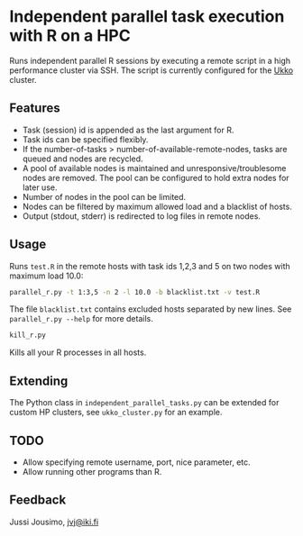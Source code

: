 Independent parallel task execution with R on a HPC
===================================================

Runs independent parallel R sessions by executing a remote script in a high
performance cluster via SSH. The script is currently configured for the
[Ukko](http://www.cs.helsinki.fi/en/compfac/high-performance-cluster-ukko) cluster.

Features
--------
* Task (session) id is appended as the last argument for R.
* Task ids can be specified flexibly.
* If the number-of-tasks > number-of-available-remote-nodes, tasks are queued and
nodes are recycled.
* A pool of available nodes is maintained and unresponsive/troublesome nodes are removed.
The pool can be configured to hold extra nodes for later use.
* Number of nodes in the pool can be limited.
* Nodes can be filtered by maximum allowed load and a blacklist of hosts.
* Output (stdout, stderr) is redirected to log files in remote nodes.

Usage
-----
Runs `test.R` in the remote hosts with task ids 1,2,3 and 5 on two nodes with maximum load 10.0:
```bash
parallel_r.py -t 1:3,5 -n 2 -l 10.0 -b blacklist.txt -v test.R
```
The file `blacklist.txt` contains excluded hosts separated by new lines.
See `parallel_r.py --help` for more details.

```bash
kill_r.py
```
Kills all your R processes in all hosts.

Extending
---------
The Python class in `independent_parallel_tasks.py` can be extended for custom HP clusters,
see `ukko_cluster.py` for an example.

TODO
----
* Allow specifying remote username, port, nice parameter, etc.
* Allow running other programs than R.

Feedback
--------
Jussi Jousimo, jvj@iki.fi
